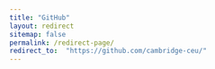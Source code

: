 ```yaml
---
title: "GitHub"
layout: redirect
sitemap: false
permalink: /redirect-page/
redirect_to:  "https://github.com/cambridge-ceu/"
---
```

